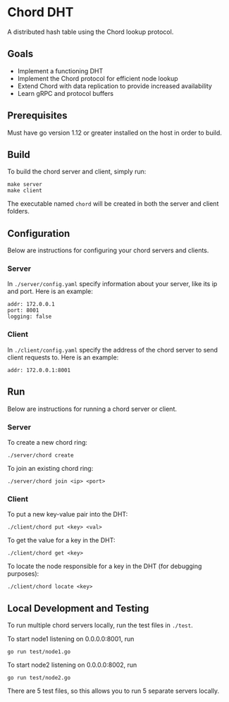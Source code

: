 # Chord DHT
A distributed hash table using the Chord lookup protocol.

## Goals
- Implement a functioning DHT
- Implement the Chord protocol for efficient node lookup
- Extend Chord with data replication to provide increased availability
- Learn gRPC and protocol buffers

## Prerequisites
Must have go version 1.12 or greater installed on the host in order to build.

## Build
To build the chord server and client, simply run: 
```
make server
make client
```
The executable named `chord` will be created in both the server and client folders.

## Configuration
Below are instructions for configuring your chord servers and clients.

### Server
In `./server/config.yaml` specify information about your server, like its ip and port. Here is an example:
```
addr: 172.0.0.1
port: 8001
logging: false
```
### Client
In `./client/config.yaml` specify the address of the chord server to send client requests to. Here is an example:
```
addr: 172.0.0.1:8001
```

## Run
Below are instructions for running a chord server or client.

### Server
To create a new chord ring:
```
./server/chord create
```
To join an existing chord ring:
```
./server/chord join <ip> <port>
```
### Client
To put a new key-value pair into the DHT:
```
./client/chord put <key> <val>
```
To get the value for a key in the DHT:
```
./client/chord get <key>
```
To locate the node responsible for a key in the DHT (for debugging purposes):
```
./client/chord locate <key>
```

## Local Development and Testing
To run multiple chord servers locally, run the test files in `./test`.
 
To start node1 listening on 0.0.0.0:8001, run
```
go run test/node1.go
```
To start node2 listening on 0.0.0.0:8002, run
```
go run test/node2.go
```
There are 5 test files, so this allows you to run 5 separate servers locally.